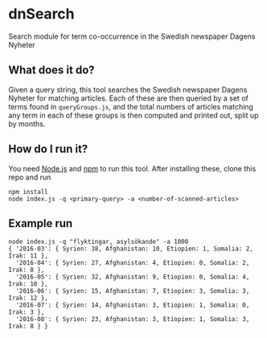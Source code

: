 # dnSearch
Search module for term co-occurrence in the Swedish newspaper Dagens Nyheter

## What does it do?
Given a query string, this tool searches the Swedish newspaper Dagens Nyheter for matching articles. Each of these are then queried by a set of terms found in `queryGroups.js`, and the total numbers of articles matching any term in each of these groups is then computed and printed out, split up by months. 

## How do I run it?
You need [Node.js](http://www.nodejs.org) and [npm](http://www.npmjs.com) to run this tool. After installing these, clone this repo and run
```shell
npm install
node index.js -q <primary-query> -a <number-of-scanned-articles>
```

## Example run 

```shell
node index.js -q "flyktingar, asylsökande" -a 1000 
{ '2016-03': { Syrien: 38, Afghanistan: 10, Etiopien: 1, Somalia: 2, Irak: 11 },
  '2016-04': { Syrien: 27, Afghanistan: 4, Etiopien: 0, Somalia: 2, Irak: 8 },
  '2016-05': { Syrien: 32, Afghanistan: 9, Etiopien: 0, Somalia: 4, Irak: 10 },
  '2016-06': { Syrien: 15, Afghanistan: 7, Etiopien: 3, Somalia: 3, Irak: 12 },
  '2016-07': { Syrien: 14, Afghanistan: 3, Etiopien: 1, Somalia: 0, Irak: 3 },
  '2016-08': { Syrien: 23, Afghanistan: 3, Etiopien: 1, Somalia: 3, Irak: 8 } }
```

